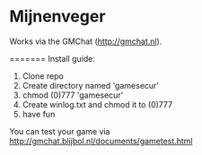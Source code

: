 Mijnenveger
=======

Works via the GMChat (http://gmchat.nl).

=======
Install guide:

1. Clone repo
2. Create directory named 'gamesecur'
3. chmod (0)777 'gamesecur'
4. Create winlog.txt and chmod it to (0)777
5. have fun

You can test your game via http://gmchat.blijbol.nl/documents/gametest.html
